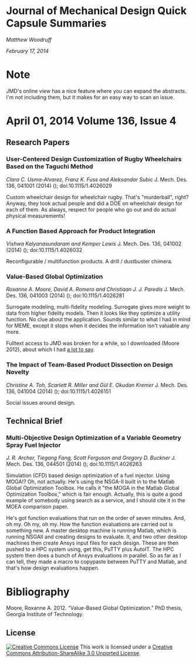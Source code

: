 Journal of Mechanical Design Quick Capsule Summaries
====================================================

*Matthew Woodruff*

*February 17, 2014*

Note
====

JMD's online view has a nice feature where you can expand the abstracts. I'm not including them, but it makes for an easy way to scan an issue.

April 01, 2014 Volume 136, Issue 4
==================================

Research Papers
---------------

### User-Centered Design Customization of Rugby Wheelchairs Based on the Taguchi Method

*Clara C. Usma-Alvarez, Franz K. Fuss and Aleksandar Subic* J. Mech. Des. 136, 041001 (2014) (); doi:10.1115/1.4026029

Custom wheelchair design for wheelchair rugby. That's "murderball", right? Anyway, they took actual people and did a DOE on wheelchair design for each of them. As always, respect for people who go out and do actual physical measurements!

### A Function Based Approach for Product Integration

*Vishwa Kalyanasundaram and Kemper Lewis* J. Mech. Des. 136, 041002 (2014) (); doi:10.1115/1.4026032

Reconfigurable / multifunction products. A drill / dustbuster chimera.

### Value-Based Global Optimization

*Roxanne A. Moore, David A. Romero and Christiaan J. J. Paredis* J. Mech. Des. 136, 041003 (2014) (); doi:10.1115/1.4026281

Surrogate modeling, multi-fidelity modeling. Surrogate gives more weight to data from higher fidelity models. Then it looks like they optimize a utility function. No clue about the application. Sounds similar to what I had in mind for MEME, except it stops when it decides the information isn't valuable any more.

Fulltext access to JMD was broken for a while, so I downloaded (Moore 2012), about which I had [a lot to say](moore_2012_valuebased.md).

### The Impact of Team-Based Product Dissection on Design Novelty

*Christine A. Toh, Scarlett R. Miller and Gül E. Okudan Kremer* J. Mech. Des. 136, 041004 (2014) (); doi:10.1115/1.4026151

Social issues around design.

Technical Brief
---------------

### Multi-Objective Design Optimization of a Variable Geometry Spray Fuel Injector

*J. R. Archer, Tiegang Fang, Scott Ferguson and Gregory D. Buckner* J. Mech. Des. 136, 044501 (2014) (); doi:10.1115/1.4026263

Simulation (CFD) based design optimization of a fuel injector. Using MOGA!? Oh, not actually. He's using the NSGA-II built in to the Matlab Global Optimization Toolbox. He calls it "the MOGA in the Matlab Global Optimization Toolbox," which is fair enough. Actually, this is quite a good example of somebody using search as a service, and I should cite it in the MOEA comparison paper.

He's got function evaluations that run on the order of seven minutes. And, oh my. Oh my, oh my. How the function evaluations are carried out is something new. A master desktop machine is running Matlab, which is running NSGAII and creating designs to evaluate. It, and two other desktop machines then create Ansys input files for each design. These are then pushed to a HPC system using, get this, PuTTY plus AutoIT. The HPC system then does a bunch of Ansys evaluations in parallel. So as far as I can tell, they made a macro to copypaste between PuTTY and Matlab, and that's how design evaluations happen.

Bibliography
============

Moore, Roxanne A. 2012. “Value-Based Global Optimization.” PhD thesis, Georgia Institute of Technology.

License
-------

[![Creative Commons License](http://i.creativecommons.org/l/by-sa/3.0/88x31.png)](http://creativecommons.org/licenses/by-sa/3.0/deed.en_US)
This work is licensed under a [Creative Commons Attribution-ShareAlike 3.0 Unported License](http://creativecommons.org/licenses/by-sa/3.0/deed.en_US).
